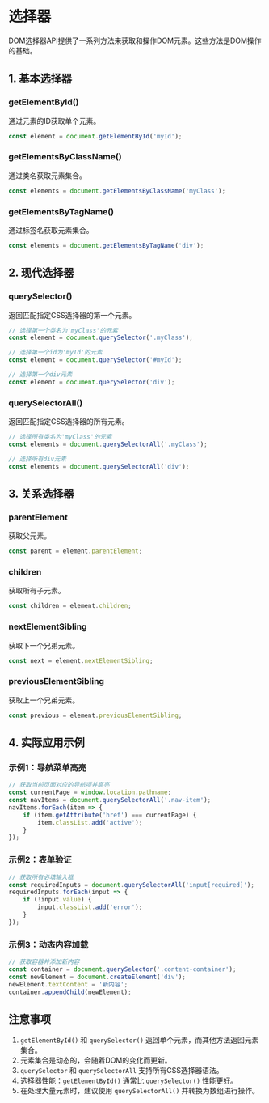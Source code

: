 # 选择器

DOM选择器API提供了一系列方法来获取和操作DOM元素。这些方法是DOM操作的基础。

## 1. 基本选择器

### getElementById()

通过元素的ID获取单个元素。

```javascript
const element = document.getElementById('myId');
```

### getElementsByClassName()

通过类名获取元素集合。

```javascript
const elements = document.getElementsByClassName('myClass');
```

### getElementsByTagName()

通过标签名获取元素集合。

```javascript
const elements = document.getElementsByTagName('div');
```

## 2. 现代选择器

### querySelector()

返回匹配指定CSS选择器的第一个元素。

```javascript
// 选择第一个类名为'myClass'的元素
const element = document.querySelector('.myClass');

// 选择第一个id为'myId'的元素
const element = document.querySelector('#myId');

// 选择第一个div元素
const element = document.querySelector('div');
```

### querySelectorAll()

返回匹配指定CSS选择器的所有元素。

```javascript
// 选择所有类名为'myClass'的元素
const elements = document.querySelectorAll('.myClass');

// 选择所有div元素
const elements = document.querySelectorAll('div');
```

## 3. 关系选择器

### parentElement

获取父元素。

```javascript
const parent = element.parentElement;
```

### children

获取所有子元素。

```javascript
const children = element.children;
```

### nextElementSibling

获取下一个兄弟元素。

```javascript
const next = element.nextElementSibling;
```

### previousElementSibling

获取上一个兄弟元素。

```javascript
const previous = element.previousElementSibling;
```

## 4. 实际应用示例

### 示例1：导航菜单高亮

```javascript
// 获取当前页面对应的导航项并高亮
const currentPage = window.location.pathname;
const navItems = document.querySelectorAll('.nav-item');
navItems.forEach(item => {
    if (item.getAttribute('href') === currentPage) {
        item.classList.add('active');
    }
});
```

### 示例2：表单验证

```javascript
// 获取所有必填输入框
const requiredInputs = document.querySelectorAll('input[required]');
requiredInputs.forEach(input => {
    if (!input.value) {
        input.classList.add('error');
    }
});
```

### 示例3：动态内容加载

```javascript
// 获取容器并添加新内容
const container = document.querySelector('.content-container');
const newElement = document.createElement('div');
newElement.textContent = '新内容';
container.appendChild(newElement);
```

## 注意事项

1. `getElementById()` 和 `querySelector()` 返回单个元素，而其他方法返回元素集合。
2. 元素集合是动态的，会随着DOM的变化而更新。
3. `querySelector` 和 `querySelectorAll` 支持所有CSS选择器语法。
4. 选择器性能：`getElementById()` 通常比 `querySelector()` 性能更好。
5. 在处理大量元素时，建议使用 `querySelectorAll()` 并转换为数组进行操作。
